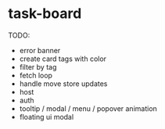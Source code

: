 # task-board

TODO:
- error banner
- create card tags with color
- filter by tag
- fetch loop
- handle move store updates
- host
- auth
- tooltip / modal / menu / popover animation
- floating ui modal
